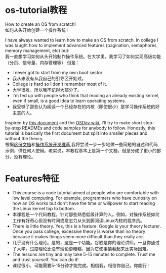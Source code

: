 os-tutorial教程
===========

How to create an OS from scratch!<br/>
如何从头开始创建一个操作系统！

I have always wanted to learn how to make an OS from scratch. In college I was taught
how to implement advanced features (pagination, semaphores, memory management, etc)
but:<br/>
我一直想学习如何从头开始制作操作系统。在大学里，我学习了如何实现高级功能（分页、信号量、内存管理等）
但是：

- I never got to start from my own boot sector
- 我从来没有从我自己的引导区开始过。
- College is hard so I don't remember most of it.
- 大学很难，所以我不记得大部分了。
- I'm fed up with people who think that reading an already existing kernel, even if small, is 
a good idea to learn operating systems.
- 我受够了那些认为阅读一个已经存在的内核（即使很小）是学习操作系统的好主意的人。

Inspired by [this document](http://www.cs.bham.ac.uk/~exr/lectures/opsys/10_11/lectures/os-dev.pdf)
and the [OSDev wiki](http://wiki.osdev.org/), I'll try to make short step-by-step READMEs and
code samples for anybody to follow. Honestly, this tutorial is basically the first document but
split into smaller pieces and without the theory.<br/>
根据[这份文档](http://www.cs.bham.ac.uk/~exr/lectures/opsys/10_11/lectures/os-dev.pdf)和[操作系统开发维基](http://wiki.osdev.org/),我将尝试一步一步地做一些简短的自述和代码示例，供任何人使用。老实说，本教程基本上是第一个文档，但是分成了更小的部分，没有理论。

# Features特征<br/>
- This course is a code tutorial aimed at people who are comfortable with low level computing. For example, programmers who have curiosity on how an OS works but don't have the time or willpower to start reading the Linux kernel top to bottom.
- 本课程是一个代码教程，针对那些熟悉低级计算的人。例如，对操作系统如何工作有好奇心但没有时间或意志力从头到脚阅读Linux内核的程序员。
- There is little theory. Yes, this is a feature. Google is your theory lecturer. Once you pass college, excessive theory is worse than no theory because it makes things seem more difficult than they really are.
- 几乎没有什么理论。是的，这是一个功能。谷歌是你的理论讲师。一旦你通过了大学，过度理论比没有理论更糟糕，因为它使事情看起来比实际困难。
- The lessons are tiny and may take 5-15 minutes to complete. Trust me and trust yourself. You can do it!<br/>
- 课程很小，可能需要5-15分钟才能完成。相信我，相信你自己。你能行！
